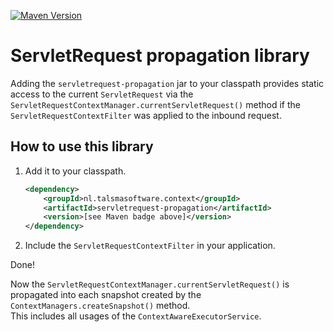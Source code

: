 [![Maven Version][maven-img]][maven] 

# ServletRequest propagation library

Adding the `servletrequest-propagation` jar to your classpath
provides static access to the current `ServletRequest`
via the `ServletRequestContextManager.currentServletRequest()` method
if the `ServletRequestContextFilter` was applied to the inbound request.

## How to use this library

1. Add it to your classpath.
   ```xml
   <dependency>
       <groupId>nl.talsmasoftware.context</groupId>
       <artifactId>servletrequest-propagation</artifactId>
       <version>[see Maven badge above]</version>
   </dependency>
   ```

2. Include the `ServletRequestContextFilter` in your application.

Done!

Now the `ServletRequestContextManager.currentServletRequest()` is propagated into each
snapshot created by the `ContextManagers.createSnapshot()` method.  
This includes all usages of the `ContextAwareExecutorService`.


  [maven-img]: https://img.shields.io/maven-central/v/nl.talsmasoftware.context/servletrequest-propagation
  [maven]: https://search.maven.org/artifact/nl.talsmasoftware.context/servletrequest-propagation
